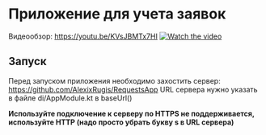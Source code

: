 # Приложение для учета заявок 

Видеообзор: https://youtu.be/KVsJBMTx7HI
[![Watch the video](https://img.youtube.com/vi/KVsJBMTx7HI/default.jpg)](https://youtu.be/KVsJBMTx7HI)

## Запуск
Перед запуском приложения необходимо захостить сервер: https://github.com/AlexixRugis/RequestsApp
URL сервера нужно указать в файле di/AppModule.kt в baseUrl()

**Используйте подключение к серверу по HTTPS не поддерживается, используйте HTTP (надо просто убрать букву s в URL сервера)**